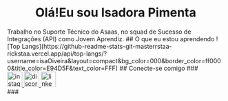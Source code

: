 <h1 align="center">Olá!Eu sou Isadora Pimenta</h1>
Trabalho no Suporte Técnico do Asaas, no squad de Sucesso de Integrações (API) como Jovem Aprendiz.
  ## O que eu estou aprendendo
![Top Langs](https://github-readme-stats-git-masterrstaa-rickstaa.vercel.app/api/top-langs/?username=isaOiveira&layout=compact&bg_color=000&border_color=ff0000&title_color=E94D5F&text_color=FFF)
  ## Conecte-se comigo
###
<div align="left">
  <a href="https://www.instagram.com/isa.pm/" target="_blank">
    <img src="https://img.shields.io/static/v1?message=Instagram&logo=instagram&label=&color=E4405F&logoColor=white&labelColor=&style=for-the-badge" height="35" alt="instagram logo"  />
  </a>
  <a href="https://discord.com/channels/@isa_pimenta" target="_blank">
    <img src="https://img.shields.io/static/v1?message=Discord&logo=discord&label=&color=7289DA&logoColor=white&labelColor=&style=for-the-badge" height="35" alt="discord logo"  />
  </a>
  <a href="https://www.linkedin.com/in/isadorapdeoliveira/" target="_blank">
    <img src="https://img.shields.io/static/v1?message=LinkedIn&logo=linkedin&label=&color=0077B5&logoColor=white&labelColor=&style=for-the-badge" height="35" alt="linkedin logo"  />
  </a>
</div>
###
